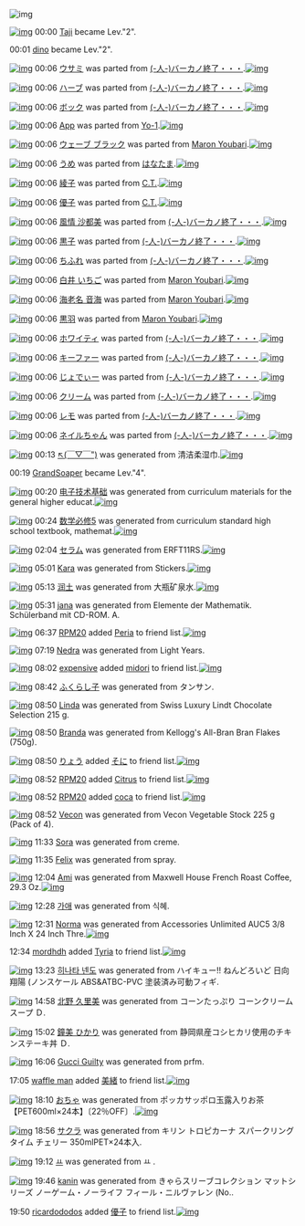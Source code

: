 ![img](http://gdrive-cdn.herokuapp.com/537b65a5bc09f0000721dda7/512px-barcode.png)

[![img](http://www.deviantsart.com/2ud11d9.jpeg)](http://www.barcodekanojo.com/user/292166/Taji) 00:00 [Taji](http://www.barcodekanojo.com/user/292166/Taji) became Lev."2".

00:01 [dino](http://www.barcodekanojo.com/user/426990/dino) became Lev."2".

[![img](http://www.deviantsart.com/cl0qvc.png)](http://www.barcodekanojo.com/kanojo/3139429/%E3%82%A6%E3%82%B5%E3%83%9F) 00:06 [ウサミ](http://www.barcodekanojo.com/kanojo/3139429/%E3%82%A6%E3%82%B5%E3%83%9F) was parted from [(-人-)バーカノ終了・・・](http://www.barcodekanojo.com/kanojo/3139429/%E3%82%A6%E3%82%B5%E3%83%9F).[![img](http://www.deviantsart.com/2670003.jpeg)](http://www.barcodekanojo.com/user/214696/%28-%E4%BA%BA-%29%E3%83%90%E3%83%BC%E3%82%AB%E3%83%8E%E7%B5%82%E4%BA%86%E3%83%BB%E3%83%BB%E3%83%BB) 

[![img](http://www.deviantsart.com/3dlnpa2.png)](http://www.barcodekanojo.com/kanojo/3118287/%E3%83%8F%E3%83%BC%E3%83%96) 00:06 [ハーブ](http://www.barcodekanojo.com/kanojo/3118287/%E3%83%8F%E3%83%BC%E3%83%96) was parted from [(-人-)バーカノ終了・・・](http://www.barcodekanojo.com/kanojo/3118287/%E3%83%8F%E3%83%BC%E3%83%96).[![img](http://www.deviantsart.com/2670003.jpeg)](http://www.barcodekanojo.com/user/214696/%28-%E4%BA%BA-%29%E3%83%90%E3%83%BC%E3%82%AB%E3%83%8E%E7%B5%82%E4%BA%86%E3%83%BB%E3%83%BB%E3%83%BB) 

[![img](http://www.deviantsart.com/2pcv1q0.png)](http://www.barcodekanojo.com/kanojo/3162262/%E3%83%9C%E3%83%83%E3%82%AF) 00:06 [ボック](http://www.barcodekanojo.com/kanojo/3162262/%E3%83%9C%E3%83%83%E3%82%AF) was parted from [(-人-)バーカノ終了・・・](http://www.barcodekanojo.com/kanojo/3162262/%E3%83%9C%E3%83%83%E3%82%AF).[![img](http://www.deviantsart.com/2670003.jpeg)](http://www.barcodekanojo.com/user/214696/%28-%E4%BA%BA-%29%E3%83%90%E3%83%BC%E3%82%AB%E3%83%8E%E7%B5%82%E4%BA%86%E3%83%BB%E3%83%BB%E3%83%BB) 

[![img](http://www.deviantsart.com/3tm5h54.png)](http://www.barcodekanojo.com/kanojo/3191415/App) 00:06 [App](http://www.barcodekanojo.com/kanojo/3191415/App) was parted from [Yo-1](http://www.barcodekanojo.com/kanojo/3191415/App).[![img](http://www.deviantsart.com/23q3t7f.png)](http://www.barcodekanojo.com/user/212916/Yo-1) 

[![img](http://www.deviantsart.com/3gcv7qv.png)](http://www.barcodekanojo.com/kanojo/529299/%E3%82%A6%E3%82%A7%E3%83%BC%E3%83%96%20%E3%83%96%E3%83%A9%E3%83%83%E3%82%AF) 00:06 [ウェーブ ブラック](http://www.barcodekanojo.com/kanojo/529299/%E3%82%A6%E3%82%A7%E3%83%BC%E3%83%96%20%E3%83%96%E3%83%A9%E3%83%83%E3%82%AF) was parted from [Maron Youbari](http://www.barcodekanojo.com/kanojo/529299/%E3%82%A6%E3%82%A7%E3%83%BC%E3%83%96%20%E3%83%96%E3%83%A9%E3%83%83%E3%82%AF).[![img](http://www.deviantsart.com/1vr32eu.jpeg)](http://www.barcodekanojo.com/user/212228/Maron%20Youbari) 

[![img](http://www.deviantsart.com/3mce7en.png)](http://www.barcodekanojo.com/kanojo/3189868/%E3%81%86%E3%82%81) 00:06 [うめ](http://www.barcodekanojo.com/kanojo/3189868/%E3%81%86%E3%82%81) was parted from [はなたま](http://www.barcodekanojo.com/kanojo/3189868/%E3%81%86%E3%82%81).[![img](http://www.deviantsart.com/38i0mgo.jpeg)](http://www.barcodekanojo.com/user/201320/%E3%81%AF%E3%81%AA%E3%81%9F%E3%81%BE) 

[![img](http://www.deviantsart.com/22u1ddl.png)](http://www.barcodekanojo.com/kanojo/2929167/%E7%B6%BE%E5%AD%90) 00:06 [綾子](http://www.barcodekanojo.com/kanojo/2929167/%E7%B6%BE%E5%AD%90) was parted from [C.T.](http://www.barcodekanojo.com/kanojo/2929167/%E7%B6%BE%E5%AD%90).[![img](http://www.deviantsart.com/fhrc6a.jpeg)](http://www.barcodekanojo.com/user/272165/C.T.) 

[![img](http://www.deviantsart.com/3tf60dc.png)](http://www.barcodekanojo.com/kanojo/2925699/%E5%84%AA%E5%AD%90) 00:06 [優子](http://www.barcodekanojo.com/kanojo/2925699/%E5%84%AA%E5%AD%90) was parted from [C.T.](http://www.barcodekanojo.com/kanojo/2925699/%E5%84%AA%E5%AD%90).[![img](http://www.deviantsart.com/fhrc6a.jpeg)](http://www.barcodekanojo.com/user/272165/C.T.) 

[![img](http://www.deviantsart.com/1fb22ss.png)](http://www.barcodekanojo.com/kanojo/543452/%E9%A2%A8%E6%83%85%20%E6%B2%99%E9%83%BD%E7%BE%8E) 00:06 [風情 沙都美](http://www.barcodekanojo.com/kanojo/543452/%E9%A2%A8%E6%83%85%20%E6%B2%99%E9%83%BD%E7%BE%8E) was parted from [(-人-)バーカノ終了・・・](http://www.barcodekanojo.com/kanojo/543452/%E9%A2%A8%E6%83%85%20%E6%B2%99%E9%83%BD%E7%BE%8E).[![img](http://www.deviantsart.com/2670003.jpeg)](http://www.barcodekanojo.com/user/214696/%28-%E4%BA%BA-%29%E3%83%90%E3%83%BC%E3%82%AB%E3%83%8E%E7%B5%82%E4%BA%86%E3%83%BB%E3%83%BB%E3%83%BB) 

[![img](http://www.deviantsart.com/1marln7.png)](http://www.barcodekanojo.com/kanojo/2901/%E9%BB%92%E5%AD%90) 00:06 [黒子](http://www.barcodekanojo.com/kanojo/2901/%E9%BB%92%E5%AD%90) was parted from [(-人-)バーカノ終了・・・](http://www.barcodekanojo.com/kanojo/2901/%E9%BB%92%E5%AD%90).[![img](http://www.deviantsart.com/2670003.jpeg)](http://www.barcodekanojo.com/user/214696/%28-%E4%BA%BA-%29%E3%83%90%E3%83%BC%E3%82%AB%E3%83%8E%E7%B5%82%E4%BA%86%E3%83%BB%E3%83%BB%E3%83%BB) 

[![img](http://www.deviantsart.com/3cu0k7r.png)](http://www.barcodekanojo.com/kanojo/5164/%E3%81%A1%E3%81%B5%E3%82%8C) 00:06 [ちふれ](http://www.barcodekanojo.com/kanojo/5164/%E3%81%A1%E3%81%B5%E3%82%8C) was parted from [(-人-)バーカノ終了・・・](http://www.barcodekanojo.com/kanojo/5164/%E3%81%A1%E3%81%B5%E3%82%8C).[![img](http://www.deviantsart.com/2670003.jpeg)](http://www.barcodekanojo.com/user/214696/%28-%E4%BA%BA-%29%E3%83%90%E3%83%BC%E3%82%AB%E3%83%8E%E7%B5%82%E4%BA%86%E3%83%BB%E3%83%BB%E3%83%BB) 

[![img](http://www.deviantsart.com/n0t8qi.png)](http://www.barcodekanojo.com/kanojo/1749235/%E7%99%BD%E4%BA%95%20%E3%81%84%E3%81%A1%E3%81%94) 00:06 [白井 いちご](http://www.barcodekanojo.com/kanojo/1749235/%E7%99%BD%E4%BA%95%20%E3%81%84%E3%81%A1%E3%81%94) was parted from [Maron Youbari](http://www.barcodekanojo.com/kanojo/1749235/%E7%99%BD%E4%BA%95%20%E3%81%84%E3%81%A1%E3%81%94).[![img](http://www.deviantsart.com/1vr32eu.jpeg)](http://www.barcodekanojo.com/user/212228/Maron%20Youbari) 

[![img](http://www.deviantsart.com/1pprpba.png)](http://www.barcodekanojo.com/kanojo/833599/%E6%B5%B7%E8%80%81%E5%90%8D%20%E9%9F%B3%E6%B5%B7) 00:06 [海老名 音海](http://www.barcodekanojo.com/kanojo/833599/%E6%B5%B7%E8%80%81%E5%90%8D%20%E9%9F%B3%E6%B5%B7) was parted from [Maron Youbari](http://www.barcodekanojo.com/kanojo/833599/%E6%B5%B7%E8%80%81%E5%90%8D%20%E9%9F%B3%E6%B5%B7).[![img](http://www.deviantsart.com/1vr32eu.jpeg)](http://www.barcodekanojo.com/user/212228/Maron%20Youbari) 

[![img](http://www.deviantsart.com/24vgfs7.png)](http://www.barcodekanojo.com/kanojo/546237/%E9%BB%92%E7%BE%BD) 00:06 [黒羽](http://www.barcodekanojo.com/kanojo/546237/%E9%BB%92%E7%BE%BD) was parted from [Maron Youbari](http://www.barcodekanojo.com/kanojo/546237/%E9%BB%92%E7%BE%BD).[![img](http://www.deviantsart.com/1vr32eu.jpeg)](http://www.barcodekanojo.com/user/212228/Maron%20Youbari) 

[![img](http://www.deviantsart.com/155r3cv.png)](http://www.barcodekanojo.com/kanojo/3149175/%E3%83%9B%E3%83%AF%E3%82%A4%E3%83%86%E3%82%A3) 00:06 [ホワイティ](http://www.barcodekanojo.com/kanojo/3149175/%E3%83%9B%E3%83%AF%E3%82%A4%E3%83%86%E3%82%A3) was parted from [(-人-)バーカノ終了・・・](http://www.barcodekanojo.com/kanojo/3149175/%E3%83%9B%E3%83%AF%E3%82%A4%E3%83%86%E3%82%A3).[![img](http://www.deviantsart.com/2670003.jpeg)](http://www.barcodekanojo.com/user/214696/%28-%E4%BA%BA-%29%E3%83%90%E3%83%BC%E3%82%AB%E3%83%8E%E7%B5%82%E4%BA%86%E3%83%BB%E3%83%BB%E3%83%BB) 

[![img](http://www.deviantsart.com/2m8veic.png)](http://www.barcodekanojo.com/kanojo/3162271/%E3%82%AD%E3%83%BC%E3%83%95%E3%82%A1%E3%83%BC) 00:06 [キーファー](http://www.barcodekanojo.com/kanojo/3162271/%E3%82%AD%E3%83%BC%E3%83%95%E3%82%A1%E3%83%BC) was parted from [(-人-)バーカノ終了・・・](http://www.barcodekanojo.com/kanojo/3162271/%E3%82%AD%E3%83%BC%E3%83%95%E3%82%A1%E3%83%BC).[![img](http://www.deviantsart.com/2670003.jpeg)](http://www.barcodekanojo.com/user/214696/%28-%E4%BA%BA-%29%E3%83%90%E3%83%BC%E3%82%AB%E3%83%8E%E7%B5%82%E4%BA%86%E3%83%BB%E3%83%BB%E3%83%BB) 

[![img](http://www.deviantsart.com/vgslgc.png)](http://www.barcodekanojo.com/kanojo/3071217/%E3%81%98%E3%82%87%E3%81%A7%E3%81%83%E3%83%BC) 00:06 [じょでぃー](http://www.barcodekanojo.com/kanojo/3071217/%E3%81%98%E3%82%87%E3%81%A7%E3%81%83%E3%83%BC) was parted from [(-人-)バーカノ終了・・・](http://www.barcodekanojo.com/kanojo/3071217/%E3%81%98%E3%82%87%E3%81%A7%E3%81%83%E3%83%BC).[![img](http://www.deviantsart.com/2670003.jpeg)](http://www.barcodekanojo.com/user/214696/%28-%E4%BA%BA-%29%E3%83%90%E3%83%BC%E3%82%AB%E3%83%8E%E7%B5%82%E4%BA%86%E3%83%BB%E3%83%BB%E3%83%BB) 

[![img](http://www.deviantsart.com/3o7f52v.png)](http://www.barcodekanojo.com/kanojo/3096389/%E3%82%AF%E3%83%AA%E3%83%BC%E3%83%A0) 00:06 [クリーム](http://www.barcodekanojo.com/kanojo/3096389/%E3%82%AF%E3%83%AA%E3%83%BC%E3%83%A0) was parted from [(-人-)バーカノ終了・・・](http://www.barcodekanojo.com/kanojo/3096389/%E3%82%AF%E3%83%AA%E3%83%BC%E3%83%A0).[![img](http://www.deviantsart.com/2670003.jpeg)](http://www.barcodekanojo.com/user/214696/%28-%E4%BA%BA-%29%E3%83%90%E3%83%BC%E3%82%AB%E3%83%8E%E7%B5%82%E4%BA%86%E3%83%BB%E3%83%BB%E3%83%BB) 

[![img](http://www.deviantsart.com/15o3brt.png)](http://www.barcodekanojo.com/kanojo/2944106/%E3%83%AC%E3%83%A2) 00:06 [レモ](http://www.barcodekanojo.com/kanojo/2944106/%E3%83%AC%E3%83%A2) was parted from [(-人-)バーカノ終了・・・](http://www.barcodekanojo.com/kanojo/2944106/%E3%83%AC%E3%83%A2).[![img](http://www.deviantsart.com/2670003.jpeg)](http://www.barcodekanojo.com/user/214696/%28-%E4%BA%BA-%29%E3%83%90%E3%83%BC%E3%82%AB%E3%83%8E%E7%B5%82%E4%BA%86%E3%83%BB%E3%83%BB%E3%83%BB) 

[![img](http://www.deviantsart.com/simffp.png)](http://www.barcodekanojo.com/kanojo/3179879/%E3%83%8D%E3%82%A4%E3%83%AB%E3%81%A1%E3%82%83%E3%82%93) 00:06 [ネイルちゃん](http://www.barcodekanojo.com/kanojo/3179879/%E3%83%8D%E3%82%A4%E3%83%AB%E3%81%A1%E3%82%83%E3%82%93) was parted from [(-人-)バーカノ終了・・・](http://www.barcodekanojo.com/kanojo/3179879/%E3%83%8D%E3%82%A4%E3%83%AB%E3%81%A1%E3%82%83%E3%82%93).[![img](http://www.deviantsart.com/2670003.jpeg)](http://www.barcodekanojo.com/user/214696/%28-%E4%BA%BA-%29%E3%83%90%E3%83%BC%E3%82%AB%E3%83%8E%E7%B5%82%E4%BA%86%E3%83%BB%E3%83%BB%E3%83%BB) 

[![img](http://www.deviantsart.com/34ugce1.png)](http://www.barcodekanojo.com/kanojo/3192305/%E2%86%96%28%EF%BF%A3%E2%96%BD%EF%BF%A3%22%29) 00:13 [↖(￣▽￣")](http://www.barcodekanojo.com/kanojo/3192305/%E2%86%96%28%EF%BF%A3%E2%96%BD%EF%BF%A3%22%29) was generated from 清洁柔湿巾.[![img](http://www.deviantsart.com/1ks1vuh.jpeg)](http://www.barcodekanojo.com/product_images/barcode/6017574/1422803542/50x50x,PE6,PB8,P85,PE6,PB4,P81,PE6,P9F,P94,PE6,PB9,PBF,PE5,PB7,PBE.jpg,qw=88,ah=88.pagespeed.ic.e2LUKJjrBg.jpg) 

00:19 [GrandSoaper](http://www.barcodekanojo.com/user/386034/GrandSoaper) became Lev."4".

[![img](http://www.deviantsart.com/1qigdas.png)](http://www.barcodekanojo.com/kanojo/3192306/%E7%94%B5%E5%AD%90%E6%8A%80%E6%9C%AF%E5%9F%BA%E7%A1%80) 00:20 [电子技术基础](http://www.barcodekanojo.com/kanojo/3192306/%E7%94%B5%E5%AD%90%E6%8A%80%E6%9C%AF%E5%9F%BA%E7%A1%80) was generated from curriculum materials for the general higher educat.[![img](http://www.deviantsart.com/3bt7mg4.jpeg)](http://www.barcodekanojo.com/product_images/barcode/6017575/1422803972/curriculum%20materials%20for%20the%20general%20higher%20educat.jpg) 

[![img](http://www.deviantsart.com/2shdgic.png)](http://www.barcodekanojo.com/kanojo/3192307/%E6%95%B0%E5%AD%A6%E5%BF%85%E4%BF%AE5) 00:24 [数学必修5](http://www.barcodekanojo.com/kanojo/3192307/%E6%95%B0%E5%AD%A6%E5%BF%85%E4%BF%AE5) was generated from curriculum standard high school textbook, mathemat.[![img](http://www.deviantsart.com/32ufc6l.jpeg)](http://www.barcodekanojo.com/product_images/barcode/6017576/1422804202/50x50xcurriculum,P20standard,P20high,P20school,P20textbook,P2C,P20mathemat.jpg,qw=88,ah=88.pagespeed.ic.8iKzMcMveC.jpg) 

[![img](http://www.deviantsart.com/ip03v2.png)](http://www.barcodekanojo.com/kanojo/3192308/%E3%82%BB%E3%83%A9%E3%83%A0) 02:04 [セラム](http://www.barcodekanojo.com/kanojo/3192308/%E3%82%BB%E3%83%A9%E3%83%A0) was generated from ERFT11RS.[![img](http://www.deviantsart.com/266qe17.jpeg)](http://www.barcodekanojo.com/product_images/barcode/6017577/1422810239/ERFT11RS.jpg) 

[![img](http://www.deviantsart.com/rgpn72.png)](http://www.barcodekanojo.com/kanojo/3192309/Kara) 05:01 [Kara](http://www.barcodekanojo.com/kanojo/3192309/Kara) was generated from Stickers.[![img](http://www.deviantsart.com/22jabaf.jpeg)](http://www.barcodekanojo.com/product_images/barcode/6017578/1422820830/50x50xStickers.jpg,qw=88,ah=88.pagespeed.ic.hA9u4kHQKo.jpg) 

[![img](http://www.deviantsart.com/qa9da4.png)](http://www.barcodekanojo.com/kanojo/3192310/%E6%B6%A6%E5%9C%9F) 05:13 [润土](http://www.barcodekanojo.com/kanojo/3192310/%E6%B6%A6%E5%9C%9F) was generated from 大瓶矿泉水.[![img](http://www.deviantsart.com/4m63ir.jpeg)](http://www.barcodekanojo.com/product_images/barcode/6017579/1422821578/%E5%A4%A7%E7%93%B6%E7%9F%BF%E6%B3%89%E6%B0%B4.jpg) 

[![img](http://www.deviantsart.com/dmsr3i.png)](http://www.barcodekanojo.com/kanojo/3192311/jana) 05:31 [jana](http://www.barcodekanojo.com/kanojo/3192311/jana) was generated from Elemente der Mathematik. Schülerband mit CD-ROM. A.

[![img](http://www.deviantsart.com/1m0o1ih.jpeg)](http://www.barcodekanojo.com/user/397515/RPM20) 06:37 [RPM20](http://www.barcodekanojo.com/user/397515/RPM20) added [Peria](http://www.barcodekanojo.com/kanojo/2565688/Peria) to friend list.[![img](http://www.deviantsart.com/1rkvlgb.png)](http://www.barcodekanojo.com/kanojo/2565688/Peria) 

[![img](http://www.deviantsart.com/1so03d9.png)](http://www.barcodekanojo.com/kanojo/3192312/Nedra) 07:19 [Nedra](http://www.barcodekanojo.com/kanojo/3192312/Nedra) was generated from Light Years.

[![img](http://www.deviantsart.com/1s6rgc5.jpeg)](http://www.barcodekanojo.com/user/251588/expensive) 08:02 [expensive](http://www.barcodekanojo.com/user/251588/expensive) added [midori](http://www.barcodekanojo.com/kanojo/2579978/midori) to friend list.[![img](http://www.deviantsart.com/37pocqi.png)](http://www.barcodekanojo.com/kanojo/2579978/midori) 

[![img](http://www.deviantsart.com/3sfdjf7.png)](http://www.barcodekanojo.com/kanojo/3192313/%E3%81%B5%E3%81%8F%E3%82%89%E3%81%97%E5%AD%90) 08:42 [ふくらし子](http://www.barcodekanojo.com/kanojo/3192313/%E3%81%B5%E3%81%8F%E3%82%89%E3%81%97%E5%AD%90) was generated from タンサン.

[![img](http://www.deviantsart.com/n5i4kd.png)](http://www.barcodekanojo.com/kanojo/3192314/Linda) 08:50 [Linda](http://www.barcodekanojo.com/kanojo/3192314/Linda) was generated from Swiss Luxury Lindt Chocolate Selection 215 g.

[![img](http://www.deviantsart.com/75cqo3.png)](http://www.barcodekanojo.com/kanojo/3192315/Branda) 08:50 [Branda](http://www.barcodekanojo.com/kanojo/3192315/Branda) was generated from Kellogg's All-Bran Bran Flakes (750g).

[![img](http://www.deviantsart.com/3uepgng.jpeg)](http://www.barcodekanojo.com/user/440386/%E3%82%8A%E3%82%87%E3%81%86) 08:50 [りょう](http://www.barcodekanojo.com/user/440386/%E3%82%8A%E3%82%87%E3%81%86) added [そに](http://www.barcodekanojo.com/kanojo/3112779/%E3%81%9D%E3%81%AB) to friend list.[![img](http://www.deviantsart.com/3ga31j0.png)](http://www.barcodekanojo.com/kanojo/3112779/%E3%81%9D%E3%81%AB) 

[![img](http://www.deviantsart.com/1m0o1ih.jpeg)](http://www.barcodekanojo.com/user/397515/RPM20) 08:52 [RPM20](http://www.barcodekanojo.com/user/397515/RPM20) added [Citrus](http://www.barcodekanojo.com/kanojo/2687739/Citrus) to friend list.[![img](http://www.deviantsart.com/36m8cqj.png)](http://www.barcodekanojo.com/kanojo/2687739/Citrus) 

[![img](http://www.deviantsart.com/1m0o1ih.jpeg)](http://www.barcodekanojo.com/user/397515/RPM20) 08:52 [RPM20](http://www.barcodekanojo.com/user/397515/RPM20) added [coca](http://www.barcodekanojo.com/kanojo/2697767/coca) to friend list.[![img](http://www.deviantsart.com/3hufjl5.png)](http://www.barcodekanojo.com/kanojo/2697767/coca) 

[![img](http://www.deviantsart.com/21a3jgj.png)](http://www.barcodekanojo.com/kanojo/3192316/Vecon) 08:52 [Vecon](http://www.barcodekanojo.com/kanojo/3192316/Vecon) was generated from Vecon Vegetable Stock 225 g (Pack of 4).

[![img](http://www.deviantsart.com/1s7sgj.png)](http://www.barcodekanojo.com/kanojo/3192317/Sora) 11:33 [Sora](http://www.barcodekanojo.com/kanojo/3192317/Sora) was generated from creme.

[![img](http://www.deviantsart.com/ks7fm5.png)](http://www.barcodekanojo.com/kanojo/3192318/Felix) 11:35 [Felix](http://www.barcodekanojo.com/kanojo/3192318/Felix) was generated from spray.

[![img](http://www.deviantsart.com/duun2l.png)](http://www.barcodekanojo.com/kanojo/3192319/Ami) 12:04 [Ami](http://www.barcodekanojo.com/kanojo/3192319/Ami) was generated from Maxwell House French Roast Coffee, 29.3 Oz.[![img](http://www.deviantsart.com/usde12.jpeg)](http://www.barcodekanojo.com/product_images/barcode/6017593/1422846230/Maxwell%20House%20French%20Roast%20Coffee%2C%2029.3%20Oz.jpg) 

[![img](http://www.deviantsart.com/2nu62k0.png)](http://www.barcodekanojo.com/kanojo/3192320/%EA%B0%80%EC%95%A0) 12:28 [가애](http://www.barcodekanojo.com/kanojo/3192320/%EA%B0%80%EC%95%A0) was generated from 식혜.

[![img](http://www.deviantsart.com/3mv1fk2.png)](http://www.barcodekanojo.com/kanojo/3192321/Norma) 12:31 [Norma](http://www.barcodekanojo.com/kanojo/3192321/Norma) was generated from Accessories Unlimited AUC5 3/8 Inch X 24 Inch Thre.[![img](http://www.deviantsart.com/2tp5rg8.jpeg)](http://www.barcodekanojo.com/product_images/barcode/6017595/1422847867/Accessories%20Unlimited%20AUC5%203%2F8%20Inch%20X%2024%20Inch%20Thre.jpg) 

12:34 [mordhdh](http://www.barcodekanojo.com/user/499994/mordhdh) added [Tyria](http://www.barcodekanojo.com/kanojo/2830689/Tyria) to friend list.[![img](http://www.deviantsart.com/r6mq7v.png)](http://www.barcodekanojo.com/kanojo/2830689/Tyria) 

[![img](http://www.deviantsart.com/gi9kq5.png)](http://www.barcodekanojo.com/kanojo/3192322/%ED%9E%88%EB%82%98%ED%83%80%20%EB%84%A8%EB%8F%84) 13:23 [히나타 넨도](http://www.barcodekanojo.com/kanojo/3192322/%ED%9E%88%EB%82%98%ED%83%80%20%EB%84%A8%EB%8F%84) was generated from ハイキュー!! ねんどろいど 日向翔陽 (ノンスケール ABS&amp;ATBC-PVC 塗装済み可動フィギ.

[![img](http://www.deviantsart.com/1gvtpre.png)](http://www.barcodekanojo.com/kanojo/3192323/%E5%8C%97%E9%87%8E%20%E4%B9%85%E9%87%8C%E7%BE%8E) 14:58 [北野 久里美](http://www.barcodekanojo.com/kanojo/3192323/%E5%8C%97%E9%87%8E%20%E4%B9%85%E9%87%8C%E7%BE%8E) was generated from コーンたっぷり コーンクリームスープ Ｄ.

[![img](http://www.deviantsart.com/o9e360.png)](http://www.barcodekanojo.com/kanojo/3192324/%E9%90%98%E7%BE%8E%20%E3%81%B2%E3%81%8B%E3%82%8A) 15:02 [鐘美 ひかり](http://www.barcodekanojo.com/kanojo/3192324/%E9%90%98%E7%BE%8E%20%E3%81%B2%E3%81%8B%E3%82%8A) was generated from 静岡県産コシヒカリ使用のチキンステーキ丼 Ｄ.

[![img](http://www.deviantsart.com/13p3q62.png)](http://www.barcodekanojo.com/kanojo/3192325/Gucci%20Guilty) 16:06 [Gucci Guilty](http://www.barcodekanojo.com/kanojo/3192325/Gucci%20Guilty) was generated from prfm.

17:05 [waffle man](http://www.barcodekanojo.com/user/499998/waffle%20man) added [美緒](http://www.barcodekanojo.com/kanojo/2679280/%E7%BE%8E%E7%B7%92) to friend list.[![img](http://www.deviantsart.com/n6ot34.png)](http://www.barcodekanojo.com/kanojo/2679280/%E7%BE%8E%E7%B7%92) 

[![img](http://www.deviantsart.com/3aebqis.png)](http://www.barcodekanojo.com/kanojo/3192326/%E3%81%8A%E3%81%A1%E3%82%83) 18:10 [おちゃ](http://www.barcodekanojo.com/kanojo/3192326/%E3%81%8A%E3%81%A1%E3%82%83) was generated from ポッカサッポロ玉露入りお茶 【PET600ml×24本】〔22％OFF〕.[![img](http://www.deviantsart.com/bisqtk.jpeg)](http://www.barcodekanojo.com/product_images/barcode/5785164/1405777578/%E7%8E%89%E9%9C%B2%E5%85%A5%E3%82%8A%E3%81%8A%E8%8C%B6%20%E3%80%90PET600ml%E3%80%91.jpg) 

[![img](http://www.deviantsart.com/1q0du8s.png)](http://www.barcodekanojo.com/kanojo/3192327/%E3%82%B5%E3%82%AF%E3%83%A9) 18:56 [サクラ](http://www.barcodekanojo.com/kanojo/3192327/%E3%82%B5%E3%82%AF%E3%83%A9) was generated from キリン トロピカーナ スパークリングタイム チェリー 350mlPET×24本入.

[![img](http://www.deviantsart.com/1co7pff.png)](http://www.barcodekanojo.com/kanojo/3192328/%E3%85%9B) 19:12 [ㅛ](http://www.barcodekanojo.com/kanojo/3192328/%E3%85%9B) was generated from ㅛ .

[![img](http://www.deviantsart.com/1o2s5nd.png)](http://www.barcodekanojo.com/kanojo/3192329/kanin) 19:46 [kanin](http://www.barcodekanojo.com/kanojo/3192329/kanin) was generated from きゃらスリーブコレクション マットシリーズ ノーゲーム・ノーライフ フィール・ニルヴァレン (No..

19:50 [ricardododos](http://www.barcodekanojo.com/user/500002/ricardododos) added [優子](http://www.barcodekanojo.com/kanojo/20427/%E5%84%AA%E5%AD%90) to friend list.[![img](http://www.deviantsart.com/17805sq.png)](http://www.barcodekanojo.com/kanojo/20427/%E5%84%AA%E5%AD%90) 

